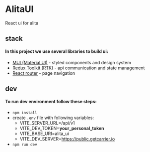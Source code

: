 # AlitaUI
React ui for alita

## stack
#### In this project we use several libraries to build ui:
- [MUI (Material UI)](https://mui.com/material-ui/getting-started/) - styled components and design system
- [Redux Toolkit (RTK)](https://redux-toolkit.js.org/rtk-query/overview) - api communication and state management
- [React router](https://reactrouter.com/en/main/router-components/browser-router) - page navigation


## dev
#### To run dev environment follow these steps:
- `npm install`
- create `.env` file with following variables:
  - VITE_SERVER_URL=/api/v1
  - VITE_DEV_TOKEN=__your_personal_token__
  - VITE_BASE_URI=alita_ui
  - VITE_DEV_SERVER=https://public.getcarrier.io
- `npm run dev`
